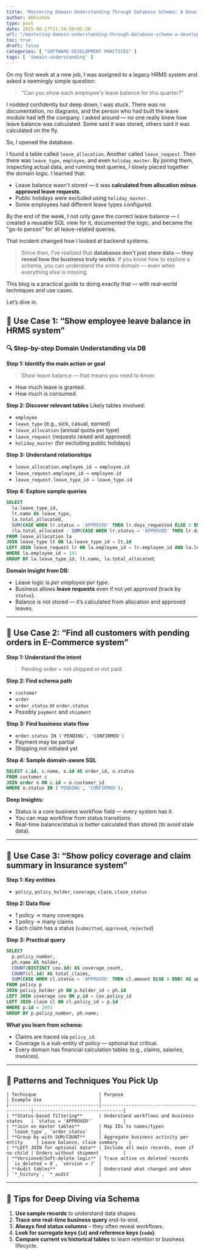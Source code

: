 ```yaml
---
title: 'Mastering Domain Understanding Through Database Schema: A Developer Deep Dive'
author: Abhishek
type: post
date: 2025-06-17T11:34:50+05:30
url: "/mastering-domain-understanding-through-database-schema-a-developer's-deep-dive/"
toc: true
draft: false
categories: [ "SOFTWARE DEVELOPMENT PRACTICES" ]
tags: [ 'domain-understanding' ]
---
```


On my first week at a new job, I was assigned to a legacy HRMS system and asked a seemingly simple question:

> "Can you show each employee's leave balance for this quarter?"

I nodded confidently but deep down, I was stuck. There was no documentation, no diagrams, and the person who had built
the leave module had left the company.
I asked around — no one really knew how leave balance was calculated. Some said it was stored, others said it was
calculated on the fly.

So, I opened the database.

I found a table called `leave_allocation`. Another called `leave_request`. Then there was `leave_type`, `employee`, and
even `holiday_master`.
By joining them, inspecting actual data, and running test queries, I slowly pieced together the domain logic.
I learned that:

* Leave balance wasn't stored — it was **calculated from allocation minus approved leave requests**.
* Public holidays were excluded using `holiday_master`.
* Some employees had different leave types configured.

By the end of the week, I not only gave the correct leave balance — I created a reusable SQL view for it, documented the
logic, and became the "go-to person" for all leave-related queries.

That incident changed how I looked at backend systems.

> Since then, I’ve realized that **databases don’t just store data — they reveal how the business truly works**.
> If you know how to explore a schema, you can understand the entire domain — even when everything else is missing.

This blog is a practical guide to doing exactly that — with real-world techniques and use cases.

Let’s dive in.

## 🧪 Use Case 1: “Show employee leave balance in HRMS system”

### 🔍 Step-by-step Domain Understanding via DB

**Step 1: Identify the main action or goal**

> Show leave balance — that means you need to know:

* How much leave is granted.
* How much is consumed.

**Step 2: Discover relevant tables**
Likely tables involved:

* `employee`
* `leave_type` (e.g., sick, casual, earned)
* `leave_allocation` (annual quota per type)
* `leave_request` (requests raised and approved)
* `holiday_master` (for excluding public holidays)

**Step 3: Understand relationships**

* `leave_allocation.employee_id → employee.id`
* `leave_request.employee_id → employee.id`
* `leave_request.leave_type_id → leave_type.id`

**Step 4: Explore sample queries**

```sql
SELECT 
  la.leave_type_id,
  lt.name AS leave_type,
  la.total_allocated,
  SUM(CASE WHEN lr.status = 'APPROVED' THEN lr.days_requested ELSE 0 END) AS used,
  (la.total_allocated - SUM(CASE WHEN lr.status = 'APPROVED' THEN lr.days_requested ELSE 0 END)) AS balance
FROM leave_allocation la
JOIN leave_type lt ON la.leave_type_id = lt.id
LEFT JOIN leave_request lr ON la.employee_id = lr.employee_id AND la.leave_type_id = lr.leave_type_id
WHERE la.employee_id = 101
GROUP BY la.leave_type_id, lt.name, la.total_allocated;
```

**Domain Insight from DB:**

* Leave logic is *per employee per type*.
* Business allows **leave requests** even if not yet approved (track by `status`).
* Balance is not stored — it’s calculated from allocation and approved leaves.

---

## 🧪 Use Case 2: “Find all customers with pending orders in E-Commerce system”

**Step 1: Understand the intent**

> Pending order = not shipped or not paid.

**Step 2: Find schema path**

* `customer`
* `order`
* `order_status` or `order.status`
* Possibly `payment` and `shipment`

**Step 3: Find business state flow**

* `order.status IN ('PENDING', 'CONFIRMED')`
* Payment may be partial
* Shipping not initiated yet

**Step 4: Sample domain-aware SQL**

```sql
SELECT c.id, c.name, o.id AS order_id, o.status
FROM customer c
JOIN order o ON c.id = o.customer_id
WHERE o.status IN ('PENDING', 'CONFIRMED');
```

**Deep Insights:**

* Status is a core business workflow field — every system has it.
* You can map workflow from status transitions.
* Real-time balance/status is better calculated than stored (to avoid stale data).

---

## 🧪 Use Case 3: “Show policy coverage and claim summary in Insurance system”

**Step 1: Key entities**

* `policy`, `policy_holder`, `coverage`, `claim`, `claim_status`

**Step 2: Data flow**

* 1 policy → many coverages
* 1 policy → many claims
* Each claim has a status (`submitted`, `approved`, `rejected`)

**Step 3: Practical query**

```sql
SELECT 
  p.policy_number,
  ph.name AS holder,
  COUNT(DISTINCT cov.id) AS coverage_count,
  COUNT(cl.id) AS total_claims,
  SUM(CASE WHEN cl.status = 'APPROVED' THEN cl.amount ELSE 0 END) AS approved_amount
FROM policy p
JOIN policy_holder ph ON p.holder_id = ph.id
LEFT JOIN coverage cov ON p.id = cov.policy_id
LEFT JOIN claim cl ON cl.policy_id = p.id
WHERE p.id = 2001
GROUP BY p.policy_number, ph.name;
```

**What you learn from schema:**

* Claims are traced via `policy_id`.
* Coverage is a sub-entity of policy — optional but critical.
* Every domain has financial calculation tables (e.g., claims, salaries, invoices).

---

## 🧪 Patterns and Techniques You Pick Up
```shell
| Technique                       | Purpose                                    | Example Use                     |
|---------------------------------|--------------------------------------------|---------------------------------|
| **Status-based filtering**      | Understand workflows and business states   | `status = 'APPROVED'`           |
| **Join on master tables**       | Map IDs to names/types                     | `leave_type`, `order_status`    |
| **Group by with SUM/COUNT**     | Aggregate business activity per entity     | Leave balance, claim summary    |
| **LEFT JOIN for optional data** | Include all main records, even if no child | Orders without shipment         |
| **Versioned/Soft-delete logic** | Trace active vs deleted records            | `is_deleted = 0`, `version = ?` |
| **Audit tables**                | Understand what changed and when           | `*_history`, `*_audit`          |
```
---

## 📌 Tips for Deep Diving via Schema

1. **Use sample records** to understand data shapes.
2. **Trace one real-time business query** end-to-end.
3. **Always find status columns** – they often reveal workflows.
4. **Look for surrogate keys (`id`) and reference keys (`code`)**.
5. **Compare current vs historical tables** to learn retention or business lifecycle.



